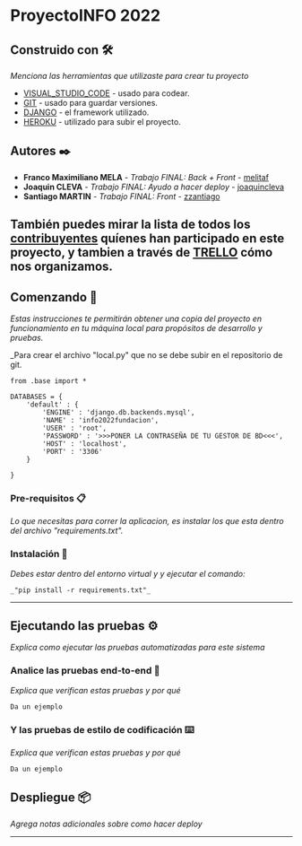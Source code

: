 # ProyectoINFO 2022


## Construido con 🛠️

_Menciona las herramientas que utilizaste para crear tu proyecto_

* [VISUAL_STUDIO_CODE](https://code.visualstudio.com/) - usado para codear.
* [GIT](https://git-scm.com/) - usado para guardar versiones.
* [DJANGO](https://www.djangoproject.com/) - el framework utilizado.
* [HEROKU](https://id.heroku.com/login) - utilizado para subir el proyecto.


## Autores ✒️

* **Franco Maximiliano MELA** - *Trabajo FINAL: Back + Front* - [melitaf](https://github.com/melitaf)
* **Joaquin CLEVA** - *Trabajo FINAL: Ayudo a hacer deploy* - [joaquincleva](https://github.com/joaquincleva)
* **Santiago MARTIN** - *Trabajo FINAL: Front* - [zzantiago](https://github.com/zzantiago)

También puedes mirar la lista de todos los [contribuyentes](https://github.com/melitaf/ProyectoINFO/graphs/contributors) quíenes han participado en este proyecto, y tambien a través de [TRELLO](https://trello.com/b/tHGTrbiw/fundacion-info2022) cómo nos organizamos.
------------------------------------------------------------------------------------------------------------------------


## Comenzando 🚀
_Estas instrucciones te permitirán obtener una copia del proyecto en funcionamiento en tu máquina local para propósitos de desarrollo y pruebas._

_Para crear el archivo "local.py" que no se debe subir en el repositorio de git.

```
from .base import *

DATABASES = {
    'default' : {
        'ENGINE' : 'django.db.backends.mysql',
        'NAME' : 'info2022fundacion',
        'USER' : 'root',
        'PASSWORD' : '>>>PONER LA CONTRASEÑA DE TU GESTOR DE BD<<<',
        'HOST' : 'localhost',
        'PORT' : '3306'
    }

}
```

### Pre-requisitos 📋

_Lo que necesitas para correr la aplicacion, es instalar los que esta dentro del archivo "requirements.txt"._


### Instalación 🔧


_Debes estar dentro del entorno virtual y y ejecutar el comando:_

```
_"pip install -r requirements.txt"_
```

****************************************************************************************************************

## Ejecutando las pruebas ⚙️

_Explica como ejecutar las pruebas automatizadas para este sistema_

### Analice las pruebas end-to-end 🔩

_Explica que verifican estas pruebas y por qué_

```
Da un ejemplo
```

### Y las pruebas de estilo de codificación ⌨️

_Explica que verifican estas pruebas y por qué_

```
Da un ejemplo
```

## Despliegue 📦

_Agrega notas adicionales sobre como hacer deploy_

****************************************************************************************************************
